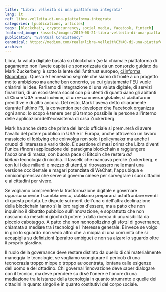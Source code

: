 ```yaml
---
title: "Libra: velleità di una piattaforma integrata"
lang: it
ref: libra-velleita-di-una-piattaforma-integrata
categories: [publications, articles]
tags: [blockchain, cryptocurrency, social media, facebook, fintech]
featured_image: /assets/images/2019-08-21-libra-velleita-di-una-piattaforma-integrata.jpg
publication: "Eventual Consistency"
canonical: https://medium.com/reale/libra-velleit%C3%A0-di-una-piattaforma-integrata-d0c4f68065e4
archive:
---
```


Libra, la valuta digitale basata su blockchain (se la chiamate piattaforma di pagamento non l'avete capita) e sponsorizzata da un consorzio guidato da Mark Zuckerberg, è sotto la lente dell'Antitrust europeo, [ci informa Bloomberg](https://www.bloomberg.com/news/articles/2019-08-20/facebook-s-libra-currency-gets-european-union-antitrust-scrutiny). Questa è l'ennesimo segnale che siamo di fronte a un progetto molto ambizioso ma anche ben concreto, su cui giustamente l'EU vuole chiarirsi le idee. Parliamo di integrazione di una valuta digitale, di servizi finanziari, di un ecosistema social con più utenti di quanti siano gli abitanti di Cina e USA messi insieme, di un e-commerce globale, di piattaforme predittive e di altro ancora. Del resto, Mark l'aveva detto chiaramente durante l'ultimo F8, la convention per developer che Facebook organizza ogni anno: lo scopo è tenere per più tempo possibile le persone all'interno delle applicazioni dell'ecosistema di casa Zuckerberg.

Mark ha anche detto che prima del lancio ufficiale si premurerà di avere l'avallo del potere pubblico in USA e in Europa, anche attraverso un lavoro massiccio di lobbying che coinvolga non solo i policymaker ma anche i gruppi di interesse a vario titolo. È questione di mesi prima che Libra diventi l'unica (finora) applicazione del paradigma blockchain a raggiungere l'adozione di massa, con buona pace di Bitcoin che resterà *ad libitum* tecnologia di nicchia. Il tassello che mancava perché Zuckerberg, e con lui i due miliardi e mezzo di utenti, si ritrovassero nelle mani una versione occidentale e magari potenziata di WeChat, l'app ubiqua e onnicomprensiva che serve al governo cinese per sorvegliare i suoi cittadini e ai cittadini per vivere.

Se vogliamo comprendere la trasformazione digitale e governare opportunamente il cambiamento, dobbiamo prepararci ad affrontare eventi di questa portata. Le dispute sui meriti dell'una o dell'altra declinazione della blockchain hanno sì la loro ragion d'essere, ma a patto che non inquinino il dibattito pubblico sull'innovazione, e soprattutto che non nascano da meschini giochi di potere o dalla ricerca di una visibilità da piccolo cabotaggio. A patto che non monopolizzino gli sforzi di governance, chiamata a mediare tra i tecnologi e l'interesse generale. E invece se volgo in giro lo sguardo, non vedo altro che la miopia di una comunità che si accapiglia su definizioni (peraltro ambigue) e non sa alzare lo sguardo oltre il proprio giardino.

Il ruolo della governance deve restare distinto da quello di chi materialmente maneggia le tecnologie, se vogliamo scongiurare il pericolo di una tecnocrazia troppo miope o troppo autocentrata, lontana dalle esigenze dell'uomo e del cittadino. Chi governa l'innovazione deve saper dialogare con il tecnico, ma deve prendere su di sé l'onere e l'onore di una mediazione tra le istanze della tecnologia in quanto strumento e quelle dei cittadini in quanto singoli e in quanto costitutivi del corpo sociale.
